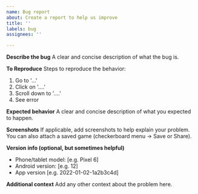 ```yaml
---
name: Bug report
about: Create a report to help us improve
title: ''
labels: bug
assignees: ''

---
```


**Describe the bug**
A clear and concise description of what the bug is.

**To Reproduce**
Steps to reproduce the behavior:
1. Go to '...'
2. Click on '....'
3. Scroll down to '....'
4. See error

**Expected behavior**
A clear and concise description of what you expected to happen.

**Screenshots**
If applicable, add screenshots to help explain your problem. You can also attach a saved game (checkerboard menu -> Save or Share).

**Version info (optional, but sometimes helpful)**
 - Phone/tablet model: [e.g. Pixel 6]
 - Android version: [e.g. 12]
 - App version [e.g. 2022-01-02-1a2b3c4d]

**Additional context**
Add any other context about the problem here.
